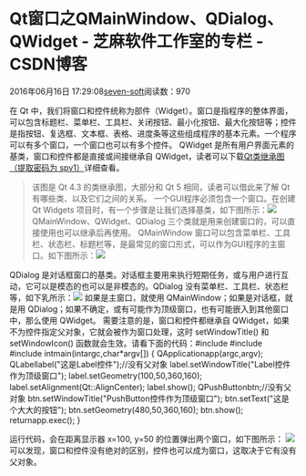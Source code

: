 
# Qt窗口之QMainWindow、QDialog、QWidget -  芝麻软件工作室的专栏 - CSDN博客


2016年06月16日 17:29:08[seven-soft](https://me.csdn.net/softn)阅读数：970


在 Qt 中，我们将窗口和控件统称为部件（Widget）。窗口是指程序的整体界面，可以包含标题栏、菜单栏、工具栏、关闭按钮、最小化按钮、最大化按钮等；控件是指按钮、复选框、文本框、表格、进度条等这些组成程序的基本元素。一个程序可以有多个窗口，一个窗口也可以有多个控件。
QWidget 是所有用户界面元素的基类，窗口和控件都是直接或间接继承自 QWidget，读者可以下载[Qt类继承图（提取密码为
 spv1）](http://pan.baidu.com/s/1kUtByIV)详细查看。
> 该图是 Qt 4.3 的类继承图，大部分和 Qt 5 相同，读者可以借此来了解 Qt 有哪些类、以及它们之间的关系。
一个GUI程序必须包含一个窗口。在创建 Qt Widgets 项目时，有一个步骤是让我们选择基类，如下图所示：![](http://c.biancheng.net/cpp/uploads/allimg/151214/1-15121409350U10.png)
QMainWindow、QWidget、QDialog 三个类就是用来创建窗口的，可以直接使用也可以继承后再使用。
QMainWindow 窗口可以包含菜单栏、工具栏、状态栏、标题栏等，是最常见的窗口形式，可以作为GUI程序的主窗口。如下图所示：![](http://c.biancheng.net/cpp/uploads/allimg/151214/1-151214121R3J4.png)

QDialog 是对话框窗口的基类。对话框主要用来执行短期任务，或与用户进行互动，它可以是模态的也可以是非模态的。QDialog 没有菜单栏、工具栏、状态栏等，如下乳所示：![](http://c.biancheng.net/cpp/uploads/allimg/151214/1-15121413253QK.png)
如果是主窗口，就使用 QMainWindow；如果是对话框，就是用 QDialog；如果不确定，或有可能作为顶级窗口，也有可能嵌入到其他窗口中，那么使用 QWidget。
需要注意的是，窗口和控件都继承自 QWidget，如果不为控件指定父对象，它就会被作为窗口处理，这时 setWindowTitle() 和 setWindowIcon() 函数就会生效。请看下面的代码：\#include<QApplication>
\#include<QLabel>
\#include<QPushButton>
intmain(intargc,char*argv[])
{
QApplicationapp(argc,argv);
QLabellabel("这是Label控件");//没有父对象
label.setWindowTitle("Label控件作为顶级窗口");
label.setGeometry(100,50,360,160);
label.setAlignment(Qt::AlignCenter);
label.show();
QPushButtonbtn;//没有父对象
btn.setWindowTitle("PushButton控件作为顶级窗口");
btn.setText("这是个大大的按钮");
btn.setGeometry(480,50,360,160);
btn.show();
returnapp.exec();
}

运行代码，会在距离显示器 x=100, y=50 的位置弹出两个窗口，如下图所示：
![](http://c.biancheng.net/cpp/uploads/allimg/151214/1-151214135240491.png)
可以发现，窗口和控件没有绝对的区别，控件也可以成为窗口，这取决于它有没有父对象。

